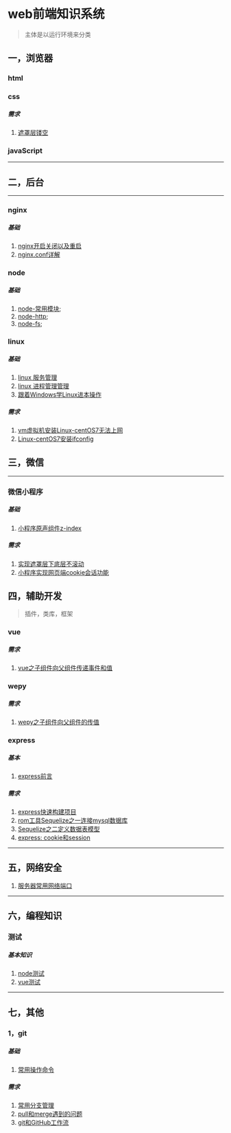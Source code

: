 # web前端知识系统
> 主体是以运行环境来分类

## 一，浏览器
### html
### css
##### 需求
1. [遮罩层镂空](./browser/css/demand/1806/01.md)

### javaScript
------

## 二，后台
------
### nginx
##### 基础
1. [nginx开启关闭以及重启](./server/nginx/base/1806/01.md)
2. [nginx.conf详解](./server/nginx/base/1806/02.md)

### node
##### 基础
1. [node-常用模块](./server/node/base/1807/00.md);
2. [node-http](./server/node/base/1807/01.md);
3. [node-fs](./server/node/base/1807/02.md);


### linux
##### 基础
1. [linux 服务管理](./server/linux/base/1807/01.md)
2. [linux 进程管理管理](./server/linux/base/1807/02.md)
3. [跟着Windows学Linux进本操作](./server/linux/base/1807/03.md)

##### 需求
1. [vm虚拟机安装Linux-centOS7无法上网](./server/linux/demand/1807/01.md)
2. [Linux-centOS7安装ifconfig](./server/linux/demand/1807/02.md)

## 三，微信
------
### 微信小程序
##### 基础
1. [小程序原声组件z-index](./weixin/miniprogram/demand/1806/01.md)

##### 需求
1. [实现遮罩层下底层不滚动](./weixin/miniprogram/demand/1806/02.md)
2. [小程序实现网页端cookie会话功能](./weixin/miniprogram/demand/1806/03.md)


## 四，辅助开发
> 插件，类库，框架

### vue
##### 需求
1. [vue之子组件向父组件传递事件和值](./assist/vue/demand/1806/01.md)

### wepy
##### 需求
1. [wepy之子组件向父组件的传值](./assist/wepy/demand/1806/01.md)

### express
##### 基本
1. [express前言](./assist/express/basse/1806/01.md)

##### 需求
1. [express快速构建项目](./assist/express/demand/1806/01.md)
2. [rom工具Sequelize之一连接mysql数据库](./assist/express/demand/1806/02.md)
3. [Sequelize之二定义数据表模型](./assist/express/demand/1806/03.md)
4. [express: cookie和session](./assist/express/demand/1807/01.md)

------

## 五，网络安全
1. [服务器常用网络端口](./http/base/1807/01.md)
------

## 六，编程知识
### 测试
##### 基本知识
1. [node测试](./program/test/base/1807/01.md)
1. [vue测试](./program/test/base/1807/02.md)
------

## 七，其他
### 1，git
##### 基础
1. [常用操作命令](./other/git/base/1806/01.md)

##### 需求
1. [常用分支管理](./other/git/demand/1806/01.md)
2. [pull和merge遇到的问题](./other/git/demand/1806/02.md)
3. [git和GitHub工作流](./other/git/demand/1806/03.md)